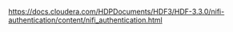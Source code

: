 https://docs.cloudera.com/HDPDocuments/HDF3/HDF-3.3.0/nifi-authentication/content/nifi_authentication.html
